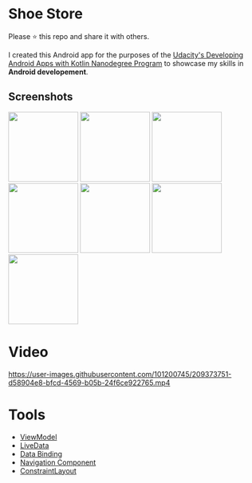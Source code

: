 # Shoe Store
Please ⭐️ this repo and share it with others.


I created this Android app for the purposes of the [Udacity's Developing Android Apps with Kotlin Nanodegree Program](https://www.udacity.com/course/android-kotlin-developer-nanodegree--nd940) to showcase my skills in **Android developement**.

## Screenshots
<div>
  <img src="https://user-images.githubusercontent.com/101200745/209372859-e4082dc3-0647-46c6-b11d-55840ad860df.png"  width="140">
  <img src="https://user-images.githubusercontent.com/101200745/209372863-ad39f9c4-0197-4acd-a1c8-ee6d2831e841.png"  width="140">
  <img src="https://user-images.githubusercontent.com/101200745/209372865-8154c0a4-efbe-444e-a46d-4846eeefcb42.png"  width="140">
  <img src="https://user-images.githubusercontent.com/101200745/209372868-d4e87a78-2b20-435f-949a-25cdfe332056.png"  width="140">
  <img src="https://user-images.githubusercontent.com/101200745/209373941-822a0c59-8ea1-4caf-8136-5d3126e1eb2d.png"  width="140">
  <img src="https://user-images.githubusercontent.com/101200745/209372870-053dae1a-50ca-4d47-b8ed-49a402500cc9.png"  width="140">
  <img src="https://user-images.githubusercontent.com/101200745/209372873-ebd0a3fc-dd16-4f9e-b393-221c7b98084c.png"  width="140">
  
</div>

# Video
https://user-images.githubusercontent.com/101200745/209373751-d58904e8-bfcd-4569-b05b-24f6ce922765.mp4

# Tools

* [ViewModel](https://developer.android.com/topic/libraries/architecture/viewmodel)
* [LiveData](https://developer.android.com/topic/libraries/architecture/livedata)
* [Data Binding](https://developer.android.com/topic/libraries/data-binding)
* [Navigation Component](https://developer.android.com/guide/navigation/navigation-getting-started)
* [ConstraintLayout](https://developer.android.com/training/constraint-layout)

